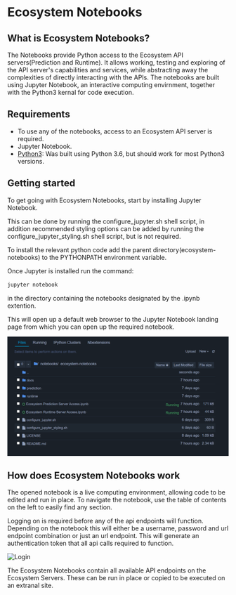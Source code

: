 # Ecosystem Notebooks

## What is Ecosystem Notebooks?

The Notebooks provide Python access to the Ecosystem API servers(Prediction and Runtime). It allows working, testing and exploring of the API server's capabilities and services, while abstracting away the complexities of directly interacting with the APIs. The notebooks are built using Jupyter Notebook, an interactive computing envirnment, together with the Python3 kernal for code execution.

## Requirements

* To use any of the notebooks, access to an Ecosystem API server is required.
* Jupyter Notebook.
* [Python3](https://www.python.org/downloads/): Was built using Python 3.6, but should work for most Python3 versions.

## Getting started

To get going with Ecosystem Notebooks, start by installing Jupyter Notebook.

This can be done by running the configure_jupyter.sh shell script, in addition recommended styling options can be added by running the configure_jupyter_styling.sh shell script, but is not required.

To install the relevant python code add the parent directory(ecosystem-notebooks) to the PYTHONPATH environment variable. 

Once Jupyter is installed run the command:
```bash
jupyter notebook
```
in the directory containing the notebooks designated by the .ipynb extention.

This will open up a default web browser to the Jupyter Notebook landing page from which you can open up the required notebook.

![Jupyter Landing Page](https://github.com/ecosystemai/ecosystem-notebooks/blob/master/docs/images/jupyter_landing_page.png "Jupyter Landing Page")

## How does Ecosystem Notebooks work

The opened notebook is a live computing environment, allowing code to be edited and run in place. 
To navigate the notebook, use the table of contents on the left to easily find any section.

Logging on is required before any of the api endpoints will function. Depending on the notebook this will either be a username, password and url endpoint combination or just an url endpoint. This will generate an authentication token that all api calls required to function.

![Login](https://github.com/ecosystemai/ecosystem-notebooks/blob/master/docs/images/login.png "Login")

The Ecosystem Notebooks contain all available API endpoints on the Ecosystem Servers. These can be run in place or copied to be executed on an extranal site.
